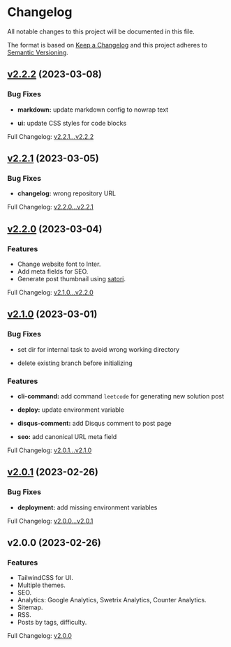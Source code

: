 # Changelog

All notable changes to this project will be documented in this file.

The format is based on [Keep a Changelog](http://keepachangelog.com/en/1.0.0/) and this project adheres to [Semantic Versioning](http://semver.org).

## [v2.2.2](https://github.com/ansidev/leetcode-blog/compare/v2.2.1...v2.2.2) (2023-03-08)

### Bug Fixes

- **markdown:** update markdown config to nowrap text

- **ui:** update CSS styles for code blocks

Full Changelog: [v2.2.1...v2.2.2](https://github.com/ansidev/leetcode-blog/compare/v2.2.1...v2.2.2)

## [v2.2.1](https://github.com/ansidev/leetcode-blog/compare/v2.2.0...v2.2.1) (2023-03-05)

### Bug Fixes

- **changelog:** wrong repository URL

Full Changelog: [v2.2.0...v2.2.1](https://github.com/ansidev/leetcode-blog/compare/v2.2.0...v2.2.1)

## [v2.2.0](https://github.com/ansidev/leetcode-blog/compare/v2.1.0...v2.2.0) (2023-03-04)

### Features

- Change website font to Inter.
- Add meta fields for SEO.
- Generate post thumbnail using [satori](https://github.com/vercel/satori).

Full Changelog: [v2.1.0...v2.2.0](https://github.com/ansidev/leetcode-blog/compare/v2.1.0...v2.2.0)

## [v2.1.0](https://github.com/ansidev/leetcode-blog/compare/v2.0.1...v2.1.0) (2023-03-01)

### Bug Fixes

- set dir for internal task to avoid wrong working directory

- delete existing branch before initializing

### Features

- **cli-command:** add command `leetcode` for generating new solution post

- **deploy:** update environment variable

- **disqus-comment:** add Disqus comment to post page

- **seo:** add canonical URL meta field

Full Changelog: [v2.0.1...v2.1.0](https://github.com/ansidev/leetcode-blog/compare/v2.0.1...v2.1.0)

## [v2.0.1](https://github.com/ansidev/leetcode-blog/compare/v2.0.0...v2.0.1) (2023-02-26)

### Bug Fixes

- **deployment:** add missing environment variables

Full Changelog: [v2.0.0...v2.0.1](https://github.com/ansidev/leetcode-blog/compare/v2.0.0...v2.0.1)

## v2.0.0 (2023-02-26)

### Features

- TailwindCSS for UI.
- Multiple themes.
- SEO.
- Analytics: Google Analytics, Swetrix Analytics, Counter Analytics.
- Sitemap.
- RSS.
- Posts by tags, difficulty.

Full Changelog: [v2.0.0](https://github.com/ansidev/leetcode-blog/commits/v2.0.0)
